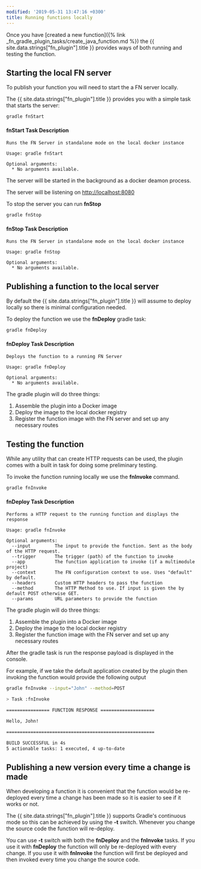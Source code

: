 ```yaml
---
modified: '2019-05-31 13:47:16 +0300'
title: Running functions locally
---
```


Once you have [created a new function]({% link _fn_gradle_plugin_tasks/create_java_function.md %}) the {{ site.data.strings["fn_plugin"].title }} provides ways of both running and testing the function.

## Starting the local FN server

To publish your function you will need to start the a FN server locally.

The {{ site.data.strings["fn_plugin"].title }} provides you with a simple task that starts the server:

```bash 
gradle fnStart
```

#### fnStart Task Description
```pre
Runs the FN Server in standalone mode on the local docker instance

Usage: gradle fnStart

Optional arguments:
  * No arguments available.
```

The server will be started in the background as a docker deamon process.

The server will be listening on [http://localhost:8080](http://localhost:8080)

To stop the server you can run **fnStop**


```bash 
gradle fnStop
```

#### fnStop Task Description
```pre
Runs the FN Server in standalone mode on the local docker instance

Usage: gradle fnStop

Optional arguments:
  * No arguments available.
```

## Publishing a function to the local server

By default the {{ site.data.strings["fn_plugin"].title }} will assume to deploy locally so there is minimal configuration needed.

To deploy the function we use the **fnDeploy** gradle task:

```bash 
gradle fnDeploy
```

#### fnDeploy Task Description
```pre
Deploys the function to a running FN Server

Usage: gradle fnDeploy

Optional arguments:
  * No arguments available.
```

The gradle plugin will do three things:
1. Assemble the plugin into a Docker image
2. Deploy the image to the local docker registry
3. Register the function image with the FN server and set up any necessary routes



## Testing the function

While any utility that can create HTTP requests can be used, the plugin comes with a built in task for doing some preliminary testing.

To invoke the function running locally we use the **fnInvoke** command.


```bash 
gradle fnInvoke
```

#### fnDeploy Task Description
```pre
Performs a HTTP request to the running function and displays the response

Usage: gradle fnInvoke

Optional arguments:
  --input         The input to provide the function. Sent as the body of the HTTP request.
  --trigger       The trigger (path) of the function to invoke
  --app           The function application to invoke (if a multimodule project)
  --context       The FN configuration context to use. Uses "default" by default.
  --headers       Custom HTTP headers to pass the function
  --method        The HTTP Method to use. If input is given the by default POST otherwise GET.
  --params        URL parameters to provide the function
```

The gradle plugin will do three things:
1. Assemble the plugin into a Docker image
2. Deploy the image to the local docker registry
3. Register the function image with the FN server and set up any necessary routes

After the gradle task is run the response payload is displayed in the console.

For example, if we take the default application created by the plugin then invoking the function would provide the following output

```bash
gradle fnInvoke --input="John" --method=POST

> Task :fnInvoke

================ FUNCTION RESPONSE ====================

Hello, John!

=======================================================

BUILD SUCCESSFUL in 4s
5 actionable tasks: 1 executed, 4 up-to-date
```

## Publishing a new version every time a change is made

When developing a function it is convenient that the function would be re-deployed every time a change has been made so it is easier to see
if it works or not.

The {{ site.data.strings["fn_plugin"].title }} supports Gradle's continuous mode so this can be achieved by using the **-t** switch. Whenever you change the source code the function will re-deploy.

You can use **-t** switch with both the **fnDeploy** and the **fnInvoke** tasks. If you use it with **fnDeploy** the function will only be re-deployed with every change. If you use it with **fnInvoke** the function will first be deployed and then invoked every time you change the source code.